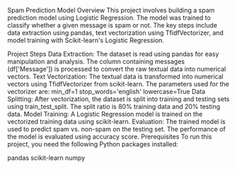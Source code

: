 Spam Prediction Model
Overview
This project involves building a spam prediction model using Logistic Regression. The model was trained to classify whether a given message is spam or not. The key steps include data extraction using pandas, text vectorization using TfidfVectorizer, and model training with Scikit-learn's Logistic Regression.

Project Steps
Data Extraction:
The dataset is read using pandas for easy manipulation and analysis.
The column containing messages (df['Message']) is processed to convert the raw textual data into numerical vectors.
Text Vectorization:
The textual data is transformed into numerical vectors using TfidfVectorizer from scikit-learn.
The parameters used for the vectorizer are:
min_df=1
stop_words='english'
lowercase=True
Data Splitting:
After vectorization, the dataset is split into training and testing sets using train_test_split.
The split ratio is 80% training data and 20% testing data.
Model Training:
A Logistic Regression model is trained on the vectorized training data using scikit-learn.
Evaluation:
The trained model is used to predict spam vs. non-spam on the testing set.
The performance of the model is evaluated using accuracy score.
Prerequisites
To run this project, you need the following Python packages installed:

pandas
scikit-learn
numpy
